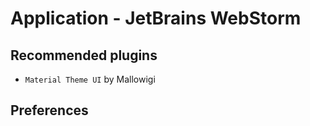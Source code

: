 # Application - JetBrains WebStorm

## Recommended plugins

- `Material Theme UI` by Mallowigi

## Preferences

